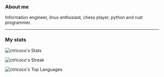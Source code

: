 ### About me

Information engineer, linux enthusiast, chess player, python and rust programmer.

---
### My stats


![ctrlcoco's Stats](https://github-readme-stats.vercel.app/api?username=ctrlcoco&theme=gruvbox&show_icons=true&hide_border=false&count_private=true)

![ctrlcoco's Streak](https://github-readme-streak-stats.herokuapp.com/?user=ctrlcoco&theme=gruvbox&hide_border=false)

![ctrlcoco's Top Languages](https://github-readme-stats.vercel.app/api/top-langs/?username=ctrlcoco&theme=gruvbox&show_icons=true&hide_border=false&layout=compact)
